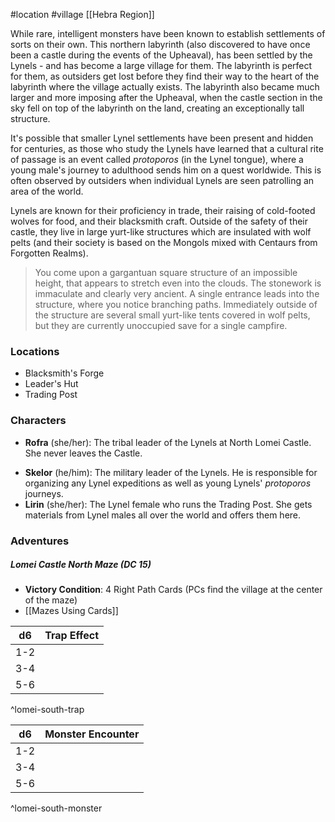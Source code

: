  #location #village [[Hebra Region]]

While rare, intelligent monsters have been known to establish settlements of sorts on their own. This northern labyrinth (also discovered to have once been a castle during the events of the Upheaval), has been settled by the Lynels - and has become a large village for them. The labyrinth is perfect for them, as outsiders get lost before they find their way to the heart of the labyrinth where the village actually exists. The labyrinth also became much larger and more imposing after the Upheaval, when the castle section in the sky fell on top of the labyrinth on the land, creating an exceptionally tall structure.

It's possible that smaller Lynel settlements have been present and hidden for centuries, as those who study the Lynels have learned that a cultural rite of passage is an event called *protoporos* (in the Lynel tongue), where a young male's journey to adulthood sends him on a quest worldwide. This is often observed by outsiders when individual Lynels are seen patrolling an area of the world.

Lynels are known for their proficiency in trade, their raising of cold-footed wolves for food, and their blacksmith craft. Outside of the safety of their castle, they live in large yurt-like structures which are insulated with wolf pelts (and their society is based on the Mongols mixed with Centaurs from Forgotten Realms).

>You come upon a gargantuan square structure of an impossible height, that appears to stretch even into the clouds. The stonework is immaculate and clearly very ancient. A single entrance leads into the structure, where you notice branching paths. Immediately outside of the structure are several small yurt-like tents covered in wolf pelts, but they are currently unoccupied save for a single campfire.

### Locations

- Blacksmith's Forge
- Leader's Hut
- Trading Post

### Characters

 * **Rofra** (she/her): The tribal leader of the Lynels at North Lomei Castle. She never leaves the Castle.
 - **Skelor** (he/him): The military leader of the Lynels. He is responsible for organizing any Lynel expeditions as well as young Lynels' *protoporos* journeys.
 - **Lirin** (she/her): The Lynel female who runs the Trading Post. She gets materials from Lynel males all over the world and offers them here.

### Adventures

##### Lomei Castle North Maze (DC 15)
* **Victory Condition**: 4 Right Path Cards (PCs find the village at the center of the maze)
* [[Mazes Using Cards]]

| d6  | Trap Effect |
| --- | ----------- |
| 1-2 |             |
| 3-4 |             |
| 5-6 |             |
^lomei-south-trap

| d6  | Monster Encounter |
| --- | ----------------- |
| 1-2 |                   |
| 3-4 |                   |
| 5-6 |                   |
^lomei-south-monster
